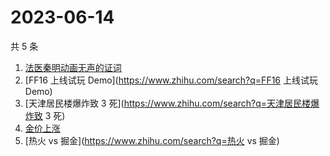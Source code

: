 # 2023-06-14

共 5 条

<!-- BEGIN -->
<!-- 最后更新时间 Wed Jun 14 2023 08:52:09 GMT+0800 (China Standard Time) -->

1. [法医秦明动画无声的证词](https://www.zhihu.com/search?q=法医秦明动画无声的证词)
1. [FF16 上线试玩 Demo](https://www.zhihu.com/search?q=FF16 上线试玩 Demo)
1. [天津居民楼爆炸致 3 死](https://www.zhihu.com/search?q=天津居民楼爆炸致 3 死)
1. [金价上涨](https://www.zhihu.com/search?q=金价上涨)
1. [热火 vs 掘金](https://www.zhihu.com/search?q=热火 vs 掘金)

<!-- END -->
